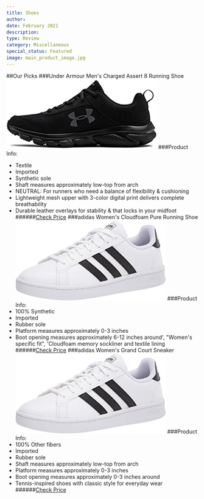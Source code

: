 ```yaml
---
title: Shoes
author: 
date: February 2021
description: 
type: Review
category: Miscellaneous
special_status: Featured
image: main_product_image.jpg
---
```

##Our Picks
###Under Armour Men's Charged Assert 8 Running Shoe
![Under Armour Men's Charged Assert 8 Running Shoe](./UnderArmo.jpeg)
###Product Info:
- Textile
- Imported
- Synthetic sole
- Shaft measures approximately low-top from arch
- NEUTRAL: For runners who need a balance of flexibility & cushioning
- Lightweight mesh upper with 3-color digital print delivers complete breathability
- Durable leather overlays for stability & that locks in your midfoot
######[Check Price](https://www.amazon.com/Under-Armour-Charged-Assert-Running/dp/B07G7X4DNS/ref=sr_1_1?dchild=1&keywords=shoes&qid=1613341581&sr=8-1)
###adidas Women's Cloudfoam Pure Running Shoe
![adidas Women's Cloudfoam Pure Running Shoe](./adidasWom.jpeg)
###Product Info:
- 100% Synthetic
- Imported
- Rubber sole
- Platform measures approximately 0-3 inches
- Boot opening measures approximately 6-12 inches around', "Women's specific fit", 'Cloudfoam memory sockliner and textile lining
######[Check Price](https://www.amazon.com/adidas-Performance-Womens-Cloudfoam-Running/dp/B071LF9R6G/ref=sr_1_2?dchild=1&keywords=shoes&qid=1613341581&sr=8-2)
###adidas Women's Grand Court Sneaker
![adidas Women's Grand Court Sneaker](./adidasWom.jpeg)
###Product Info:
- 100% Other fibers
- Imported
- Rubber sole
- Shaft measures approximately low-top from arch
- Platform measures approximately 0-3 inches
- Boot opening measures approximately 0-3 inches around
- Tennis-inspired shoes with classic style for everyday wear
######[Check Price](https://www.amazon.com/adidas-Womens-Grand-Court-Black/dp/B07DBLFNRW/ref=sr_1_3?dchild=1&keywords=shoes&qid=1613341581&sr=8-3)
